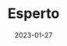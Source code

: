 ---
title: 'Esperto'
date: '2023-01-27' 
metatag: '' 
inventory: '0' 
draft: false 
# meta description 
shortDescripton: 'It%27s+a+short+description+of+product+one'
description: 'Mobile+App'
longdescription: '%3cp%3eIt%27s+a+long+description+of+product+one%3c%2fp%3e'
tags: ''
brand: ''
subCategory: ''
unit: 'Unit'
sellCount: '0'
featured: True
# product Price
price: '0.0'
# Product Short Description
shortDescription: 'It%27s+a+short+description+of+product+one'
productID: '22157736-7D9D-ED11-996D-005056B3A416'
type: 'products'
category: 'Mobile+App' 
thumnailproduct: 'https://eraconnect.blob.core.windows.net/product-images/techstore/7d972212-c1cc-4ec4-853e-b3e51508f0ba.webp' 
images:
  - image: 'https://eraconnect.blob.core.windows.net/product-images/techstore/7d972212-c1cc-4ec4-853e-b3e51508f0ba.webp'  
  - image: 'https://eraconnect.blob.core.windows.net/product-images/techstore/9c0bd1cc-c290-4b3c-a945-34d2594a166e.webp'  
Variants:
---